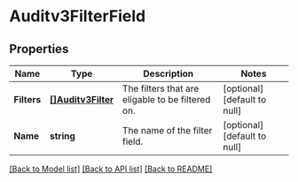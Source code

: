 # Auditv3FilterField

## Properties
Name | Type | Description | Notes
------------ | ------------- | ------------- | -------------
**Filters** | [**[]Auditv3Filter**](auditv3Filter.md) | The filters that are eligable to be filtered on. | [optional] [default to null]
**Name** | **string** | The name of the filter field. | [optional] [default to null]

[[Back to Model list]](../README.md#documentation-for-models) [[Back to API list]](../README.md#documentation-for-api-endpoints) [[Back to README]](../README.md)

